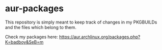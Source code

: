 aur-packages
======

This repository is simply meant to keep track of changes in my PKGBUILDs and the files which belong to them.

Check my packages here:
<https://aur.archlinux.org/packages.php?K=badboy&SeB=m>
